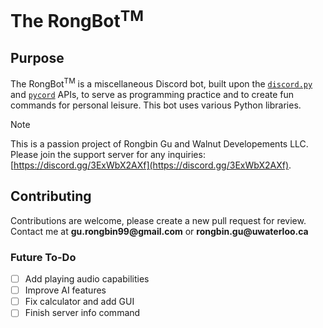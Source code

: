 # The RongBot<sup>TM

## Purpose
The RongBot<sup>TM</sup> is a miscellaneous Discord bot, built upon the [`discord.py`](https://discordpy.readthedocs.io/en/stable/) and [`pycord`](https://pycord.dev/) APIs, to serve as programming practice and to create fun commands for personal leisure. This bot uses various Python libraries.

> [!NOTE]
> This is a passion project of Rongbin Gu and Walnut Developements LLC. Please join the support server for any inquiries: [https://discord.gg/3ExWbX2AXf](https://discord.gg/3ExWbX2AXf).

## Contributing
Contributions are welcome, please create a new pull request for review. Contact me at __gu.rongbin99@gmail.com__ or __rongbin.gu@uwaterloo.ca__

### Future To-Do
- [ ] Add playing audio capabilities
- [ ] Improve AI features
- [ ] Fix calculator and add GUI
- [ ] Finish server info command
